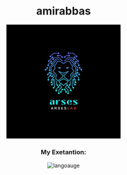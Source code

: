 <div align='center'>
<h1 align='center'>amirabbas</h1>
<img src='./arses.jpg' width='60%'/>
<h3>My Exetantion:</h3>
<img src='[https://skillicons.dev/icons?i=js,kali,html,css,bootstrap,gtk](https://skillicons.dev/icons?i=html,css,js,bootstrap,angular,figma,git,github,jquery,kali,laravel,mysql,nodejs,npm,ts,vscode&perline=8)' alt='langoauge'/>
</div>
